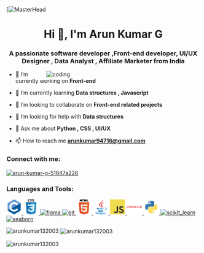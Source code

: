 [![MasterHead](https://github.com/Arunkumar132003/Arunkumar132003/assets/96881025/ce1f0a38-4066-4ea5-bc7a-6ab5063cbf46)
<h1 align="center">Hi 👋, I'm Arun Kumar G</h1>
<h3 align="center">A passionate software developer ,Front-end developer, UI/UX Designer , Data Analyst , Affiliate Marketer from India</h3>

<p align="left"> <img align="right" width="400" alt="coding" src="https://img.freepik.com/premium-vector/serious-concentrated-developer-programming-sites_316839-2216.jpg" /> </p>

- 🔭 I’m currently working on **Front-end**

- 🌱 I’m currently learning **Data structures , Javascript**

- 👯 I’m looking to collaborate on **Front-end related projects**

- 🤝 I’m looking for help with **Data structures**

- 💬 Ask me about **Python , CSS , UI/UX**

- 📫 How to reach me **arunkumar94716@gmail.com**

<h3 align="left">Connect with me:</h3>
<p align="left">
<a href="https://linkedin.com/in/arun-kumar-g-51847a226" target="blank"><img align="center" src="https://raw.githubusercontent.com/rahuldkjain/github-profile-readme-generator/master/src/images/icons/Social/linked-in-alt.svg" alt="arun-kumar-g-51847a226" height="30" width="40" /></a>
</p>

<h3 align="left">Languages and Tools:</h3>
<p align="left"> <a href="https://www.cprogramming.com/" target="_blank" rel="noreferrer"> <img src="https://raw.githubusercontent.com/devicons/devicon/master/icons/c/c-original.svg" alt="c" width="40" height="40"/> </a> <a href="https://www.w3schools.com/css/" target="_blank" rel="noreferrer"> <img src="https://raw.githubusercontent.com/devicons/devicon/master/icons/css3/css3-original-wordmark.svg" alt="css3" width="40" height="40"/> </a> <a href="https://www.figma.com/" target="_blank" rel="noreferrer"> <img src="https://www.vectorlogo.zone/logos/figma/figma-icon.svg" alt="figma" width="40" height="40"/> </a> <a href="https://git-scm.com/" target="_blank" rel="noreferrer"> <img src="https://www.vectorlogo.zone/logos/git-scm/git-scm-icon.svg" alt="git" width="40" height="40"/> </a> <a href="https://www.w3.org/html/" target="_blank" rel="noreferrer"> <img src="https://raw.githubusercontent.com/devicons/devicon/master/icons/html5/html5-original-wordmark.svg" alt="html5" width="40" height="40"/> </a> <a href="https://www.java.com" target="_blank" rel="noreferrer"> <img src="https://raw.githubusercontent.com/devicons/devicon/master/icons/java/java-original.svg" alt="java" width="40" height="40"/> </a> <a href="https://developer.mozilla.org/en-US/docs/Web/JavaScript" target="_blank" rel="noreferrer"> <img src="https://raw.githubusercontent.com/devicons/devicon/master/icons/javascript/javascript-original.svg" alt="javascript" width="40" height="40"/> </a> <a href="https://www.oracle.com/" target="_blank" rel="noreferrer"> <img src="https://raw.githubusercontent.com/devicons/devicon/master/icons/oracle/oracle-original.svg" alt="oracle" width="40" height="40"/> </a> <a href="https://www.python.org" target="_blank" rel="noreferrer"> <img src="https://raw.githubusercontent.com/devicons/devicon/master/icons/python/python-original.svg" alt="python" width="40" height="40"/> </a> <a href="https://scikit-learn.org/" target="_blank" rel="noreferrer"> <img src="https://upload.wikimedia.org/wikipedia/commons/0/05/Scikit_learn_logo_small.svg" alt="scikit_learn" width="40" height="40"/> </a> <a href="https://seaborn.pydata.org/" target="_blank" rel="noreferrer"> <img src="https://seaborn.pydata.org/_images/logo-mark-lightbg.svg" alt="seaborn" width="40" height="40"/> </a> </p>

<p><img align="left" src="https://github-readme-stats.vercel.app/api/top-langs?username=arunkumar132003&show_icons=true&locale=en&layout=compact" alt="arunkumar132003" /></p>

<p>&nbsp;<img align="center" src="https://github-readme-stats.vercel.app/api?username=arunkumar132003&show_icons=true&locale=en" alt="arunkumar132003" /></p>

<p><img align="center" src="https://github-readme-streak-stats.herokuapp.com/?user=arunkumar132003&" alt="arunkumar132003" /></p>
